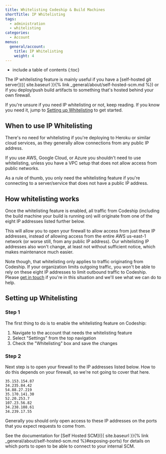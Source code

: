 ```yaml
---
title: Whitelisting Codeship & Build Machines
shortTitle: IP Whitelisting
tags:
  - administration
  - whitelisting
categories:
  - Account
menus:
  general/account:
    title: IP Whitelisting
    weight: 4
---
```


* include a table of contents
{:toc}

The IP whitelisting feature is mainly useful if you have a [self-hosted git server]({{ site.baseurl }}{% link _general/about/self-hosted-scm.md %}) or if you deploy/push build artifacts to something that's hosted behind your own firewall.

If you're unsure if you need IP whitelisting or not, keep reading. If you know you need it, jump to [Setting up Whitelisting](#setting-up-whitelisting) to get started.

## When to use IP Whitelisting
There's no need for whitelisting if you're deploying to Heroku or similar cloud services, as they generally allow connections from any public IP address.

If you use AWS, Google Cloud, or Azure you shouldn't need to use whitelisting, unless you have a VPC setup that does not allow access from public networks.

As a rule of thumb, you only need the whitelisting feature if you're connecting to a server/service that does not have a public IP address.

## How whitelisting works
Once the whitelisting feature is enabled, all traffic from Codeship (including the build machine your build is running on) will originate from one of the eight IP addresses listed further below.

This will allow you to open your firewall to allow access from just these IP addresses, instead of allowing access from the entire AWS us-east-1 network (or worse still, from any public IP address). Our whitelisting IP addresses also won't change, at least not without sufficient notice, which makes maintenance much easier.

Note though, that whitelisting only applies to traffic originating from Codeship. If your organization limits outgoing traffic, you won't be able to rely on these eight IP addresses to limit outbound traffic to Codeship. Please [get in touch](mailto:support@codeship.com) if you're in this situation and we'll see what we can do to help.

## Setting up Whitelisting

### Step 1

The first thing to do is to enable the whitelisting feature on Codeship:

1. Navigate to the account that needs the whitelisting feature
2. Select "Settings" from the top navigation
3. Check the "Whitelisting" box and save the changes

### Step 2

Next step is to open your firewall to the IP addresses listed below. How to do this depends on your firewall, so we're not going to cover that here.

```
35.153.154.87
34.235.84.42
54.88.27.219
35.170.141.30
52.20.253.7
107.23.56.82
34.238.108.61
34.239.17.55
```

Generally you should only open access to these IP addresses on the ports that you expect requests to come from.

See the documentation for [Self Hosted SCM]({{ site.baseurl }}{% link _general/about/self-hosted-scm.md %}#exposing-ports)
for details on which ports to open to be able to connect to your internal SCM.
